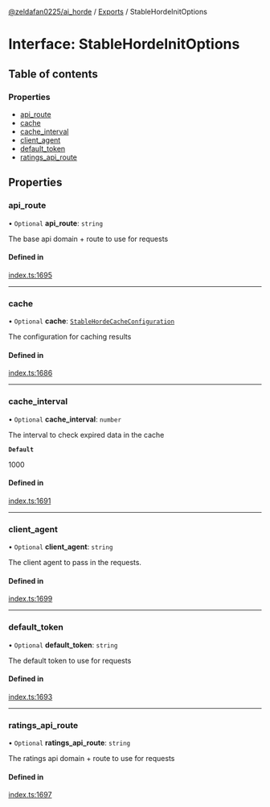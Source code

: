 [@zeldafan0225/ai_horde](../README.md) / [Exports](../modules.md) / StableHordeInitOptions

# Interface: StableHordeInitOptions

## Table of contents

### Properties

- [api\_route](StableHordeInitOptions.md#api_route)
- [cache](StableHordeInitOptions.md#cache)
- [cache\_interval](StableHordeInitOptions.md#cache_interval)
- [client\_agent](StableHordeInitOptions.md#client_agent)
- [default\_token](StableHordeInitOptions.md#default_token)
- [ratings\_api\_route](StableHordeInitOptions.md#ratings_api_route)

## Properties

### api\_route

• `Optional` **api\_route**: `string`

The base api domain + route to use for requests

#### Defined in

[index.ts:1695](https://github.com/ZeldaFan0225/ai_horde/blob/ca96654/index.ts#L1695)

___

### cache

• `Optional` **cache**: [`StableHordeCacheConfiguration`](StableHordeCacheConfiguration.md)

The configuration for caching results

#### Defined in

[index.ts:1686](https://github.com/ZeldaFan0225/ai_horde/blob/ca96654/index.ts#L1686)

___

### cache\_interval

• `Optional` **cache\_interval**: `number`

The interval to check expired data in the cache

**`Default`**

1000

#### Defined in

[index.ts:1691](https://github.com/ZeldaFan0225/ai_horde/blob/ca96654/index.ts#L1691)

___

### client\_agent

• `Optional` **client\_agent**: `string`

The client agent to pass in the requests.

#### Defined in

[index.ts:1699](https://github.com/ZeldaFan0225/ai_horde/blob/ca96654/index.ts#L1699)

___

### default\_token

• `Optional` **default\_token**: `string`

The default token to use for requests

#### Defined in

[index.ts:1693](https://github.com/ZeldaFan0225/ai_horde/blob/ca96654/index.ts#L1693)

___

### ratings\_api\_route

• `Optional` **ratings\_api\_route**: `string`

The ratings api domain + route to use for requests

#### Defined in

[index.ts:1697](https://github.com/ZeldaFan0225/ai_horde/blob/ca96654/index.ts#L1697)
